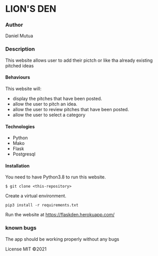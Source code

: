 # LION'S DEN

### Author
Daniel Mutua

### Description
This website allows user to add their pictch or like tha already existing pitched ideas

#### Behaviours
This website will:
* display the pitches that have been posted.
* allow the user to pitch an idea.
* allow the user to review pitches that have been posted.
* allow the user to select a category

#### Technologies
* Python
* Mako
* Flask 
* Postgresql 

#### Installation
You need to have Python3.8 to run this website.

 `$ git clone <this-repository>`
 
 Create a virtual environment.
 
 `pip3 install -r requirements.txt`

Run the website at https://flaskden.herokuapp.com/

### known bugs
The app should be working properly without any bugs


License
MIT ©2021
